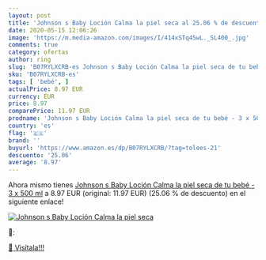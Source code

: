 ```yaml
---
layout: post
title: 'Johnson s Baby Loción Calma la piel seca al 25.06 % de descuento'
date: 2020-05-15 12:06:26
image: 'https://m.media-amazon.com/images/I/414xSTq45wL._SL400_.jpg'
comments: true
category: ofertas
author: ring
slug: 'B07RYLXCRB-es Johnson s Baby Loción Calma la piel seca de tu bebé - 3 x...'
sku: 'B07RYLXCRB-es'
tags: [ 'bebé', ]
actualPrice: 8.97 EUR
currency: EUR
price: 8.97
comparePrice: 11.97 EUR
prodname: 'Johnson s Baby Loción Calma la piel seca de tu bebé - 3 x 500 ml'
country: 'es'
flag: '🇪🇸'
brand: ''
buyurl: 'https://www.amazon.es/dp/B07RYLXCRB/?tag=tolees-21'
descuento: '25.06'
average: '8.97'
---
```


Ahora mismo tienes [Johnson s Baby Loción Calma la piel seca de tu bebé - 3 x 500 ml](https://www.amazon.es/dp/B07RYLXCRB/?tag=tolees-21) a 8.97 EUR (original: 11.97 EUR) (25.06 %  de descuento) en el siguiente enlace!

[![Johnson s Baby Loción Calma la piel seca](https://m.media-amazon.com/images/I/414xSTq45wL._SL400_.jpg)](https://www.amazon.es/dp/B07RYLXCRB/?tag=tolees-21)

🔎:


[🛒 Visítala!!!](https://www.amazon.es/dp/B07RYLXCRB/?tag=tolees-21)
